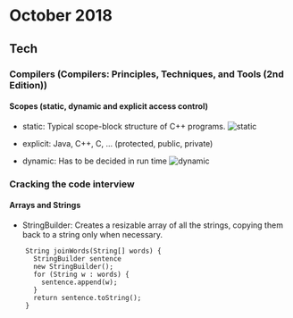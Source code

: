 October 2018
==========

Tech
----


### Compilers (Compilers: Principles, Techniques, and Tools (2nd Edition))
  
  #### Scopes (static, dynamic and explicit access control)
  
   - static: Typical scope-block structure of C++ programs.
   ![static](https://i.imgur.com/26nvu5U.png)

    
   - explicit: Java, C++, C, ... (protected, public, private)
    
   - dynamic: Has to be decided in run time
   ![dynamic](https://i.imgur.com/HT3JMFu.png)
  
    
### Cracking the code interview

  #### Arrays and Strings
    
  - StringBuilder: Creates a resizable array of all the strings, copying them back to a string only when necessary.
```
    String joinWords(String[] words) {
      StringBuilder sentence
      new StringBuilder();
      for (String w : words) {
        sentence.append(w);
      }
      return sentence.toString();
    }
```

